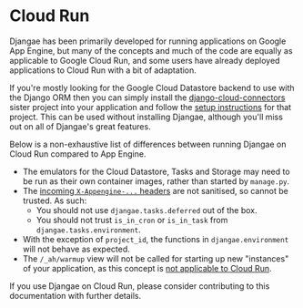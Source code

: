 Cloud Run
=========

Djangae has been primarily developed for running applications on Google App Engine,
but many of the concepts and much of the code are equally as applicable to Google Cloud Run,
and some users have already deployed applications to Cloud Run with a bit of adaptation.

If you're mostly looking for the Google Cloud Datastore backend to use with the Django ORM then
you can simply install the [django-cloud-connectors](https://gitlab.com/potato-oss/google-cloud/django-gcloud-connectors)
sister project into your application and follow the
[setup instructions](https://potato-oss.gitlab.io/google-cloud/django-gcloud-connectors/installation/) for that project.
This can be used without installing Djangae, although you'll miss out on all of Djangae's great features.


Below is a non-exhaustive list of differences between running Djangae on Cloud Run compared to App Engine.

* The emulators for the Cloud Datastore, Tasks and Storage may need to be run as their own container images, rather than started by `manage.py`. 
* The [incoming `X-Appengine-...` headers](https://cloud.google.com/appengine/docs/standard/python3/reference/request-response-headers) are not sanitised, so cannot be trusted. As such:
    - You should not use `djangae.tasks.deferred` out of the box.
    - You should not trust `is_in_cron` or `is_in_task` from `djangae.tasks.environment`.
* With the exception of `project_id`, the functions in `djangae.environment` will not behave as expected.
* The `/_ah/warmup` view will not be called for starting up new "instances" of your application, as this concept is [not applicable to Cloud Run](https://github.com/ahmetb/cloud-run-faq#do-i-get-warmup-requests-like-in-app-engine).

If you use Djangae on Cloud Run, please consider contributing to this documentation with further details.
